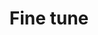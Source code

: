 ---
title: Fine tune
tags: ["fine", "tune", "adjust", "refine", "improve", "optimize", "calibrate"]
icon: fine-tune
svg: '<svg xmlns="http://www.w3.org/2000/svg" width="24" height="24" fill="none" viewBox="0 0 24 24" stroke-width="1.5" stroke-linecap="round" stroke-linejoin="round" stroke="currentColor"><path d="M10 8.5h11m-18 0a2 2 0 1 0 4 0 2 2 0 0 0-4 0m0 7h11m3 0a2 2 0 1 0 4 0 2 2 0 0 0-4 0"/></svg>'
---